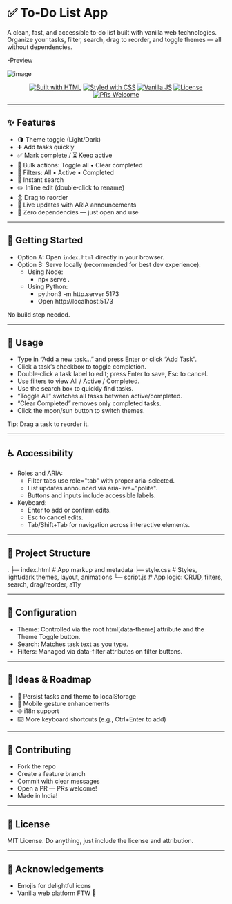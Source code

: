 # ✅ To‑Do List App

A clean, fast, and accessible to‑do list built with vanilla web technologies.  
Organize your tasks, filter, search, drag to reorder, and toggle themes — all without dependencies.

-Preview

 ![image](https://github.com/Mdsaif4363/To-Do-List-App/blob/1a47697c0e2f0e68ce41b16d79dec944cd5194ba/Screenshot%202025-08-25%20161715.png)

<p align="center">
  <a href="#"><img alt="Built with HTML" src="https://img.shields.io/badge/HTML5-E34F26?logo=html5&logoColor=white"></a>
  <a href="#"><img alt="Styled with CSS" src="https://img.shields.io/badge/CSS3-1572B6?logo=css3&logoColor=white"></a>
  <a href="#"><img alt="Vanilla JS" src="https://img.shields.io/badge/JavaScript-F7DF1E?logo=javascript&logoColor=000"></a>
  <a href="#"><img alt="License" src="https://img.shields.io/badge/License-MIT-22c55e"></a>
  <a href="#"><img alt="PRs Welcome" src="https://img.shields.io/badge/PRs-Welcome-6366f1"></a>
</p>

---

## ✨ Features

- 🌗 Theme toggle (Light/Dark)
- ➕ Add tasks quickly
- ✅ Mark complete / ⏳ Keep active
- 🧰 Bulk actions: Toggle all • Clear completed
- 🧭 Filters: All • Active • Completed
- 🔎 Instant search
- ✏️ Inline edit (double‑click to rename)
- ↕️ Drag to reorder
- 🔔 Live updates with ARIA announcements
- 💨 Zero dependencies — just open and use

---

## 🚀 Getting Started

- Option A: Open `index.html` directly in your browser.
- Option B: Serve locally (recommended for best dev experience):
  - Using Node:
    - npx serve .
  - Using Python:
    - python3 -m http.server 5173
    - Open http://localhost:5173

No build step needed.

---

## 🧭 Usage

- Type in “Add a new task…” and press Enter or click “Add Task”.
- Click a task’s checkbox to toggle completion.
- Double‑click a task label to edit; press Enter to save, Esc to cancel.
- Use filters to view All / Active / Completed.
- Use the search box to quickly find tasks.
- “Toggle All” switches all tasks between active/completed.
- “Clear Completed” removes only completed tasks.
- Click the moon/sun button to switch themes.

Tip: Drag a task to reorder it.

---

## ♿ Accessibility

- Roles and ARIA:
  - Filter tabs use role="tab" with proper aria-selected.
  - List updates announced via aria-live="polite".
  - Buttons and inputs include accessible labels.
- Keyboard:
  - Enter to add or confirm edits.
  - Esc to cancel edits.
  - Tab/Shift+Tab for navigation across interactive elements.

---

## 🧱 Project Structure


. ├─ index.html # App markup and metadata ├─ style.css # Styles, light/dark themes, layout, animations └─ script.js # App logic: CRUD, filters, search, drag/reorder, a11y


---

## 🔧 Configuration

- Theme: Controlled via the root html[data-theme] attribute and the Theme Toggle button.
- Search: Matches task text as you type.
- Filters: Managed via data-filter attributes on filter buttons.

---

## 🧪 Ideas & Roadmap

- 💾 Persist tasks and theme to localStorage
- 📱 Mobile gesture enhancements
- 🌐 i18n support
- ⌨️ More keyboard shortcuts (e.g., Ctrl+Enter to add)

---

## 🤝 Contributing

- Fork the repo
- Create a feature branch
- Commit with clear messages
- Open a PR — PRs welcome!
- Made in India!

---

## 📄 License

MIT License. Do anything, just include the license and attribution.

---

## 🙌 Acknowledgements

- Emojis for delightful icons
- Vanilla web platform FTW 🎉
